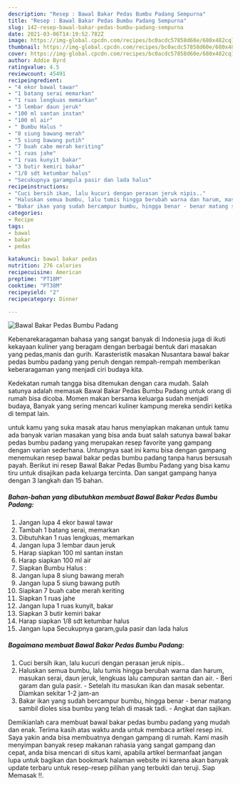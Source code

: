 ```yaml
---
description: "Resep : Bawal Bakar Pedas Bumbu Padang Sempurna"
title: "Resep : Bawal Bakar Pedas Bumbu Padang Sempurna"
slug: 142-resep-bawal-bakar-pedas-bumbu-padang-sempurna
date: 2021-03-06T14:19:52.782Z
image: https://img-global.cpcdn.com/recipes/bc0acdc57858d60e/680x482cq70/bawal-bakar-pedas-bumbu-padang-foto-resep-utama.jpg
thumbnail: https://img-global.cpcdn.com/recipes/bc0acdc57858d60e/680x482cq70/bawal-bakar-pedas-bumbu-padang-foto-resep-utama.jpg
cover: https://img-global.cpcdn.com/recipes/bc0acdc57858d60e/680x482cq70/bawal-bakar-pedas-bumbu-padang-foto-resep-utama.jpg
author: Addie Byrd
ratingvalue: 4.5
reviewcount: 45491
recipeingredient:
- "4 ekor bawal tawar"
- "1 batang serai memarkan"
- "1 ruas lengkuas memarkan"
- "3 lembar daun jeruk"
- "100 ml santan instan"
- "100 ml air"
- " Bumbu Halus "
- "8 siung bawang merah"
- "5 siung bawang putih"
- "7 buah cabe merah keriting"
- "1 ruas jahe"
- "1 ruas kunyit bakar"
- "3 butir kemiri bakar"
- "1/8 sdt ketumbar halus"
- "Secukupnya garamgula pasir dan lada halus"
recipeinstructions:
- "Cuci bersih ikan, lalu kucuri dengan perasan jeruk nipis.."
- "Haluskan semua bumbu, lalu tumis hingga berubah warna dan harum, masukan serai, daun jeruk, lengkuas lalu campuran santan dan air.  Beri garam dan gula pasir. Setelah itu masukan ikan dan masak sebentar. Diamkan sekitar 1-2 jam-an"
- "Bakar ikan yang sudah bercampur bumbu, hingga benar - benar matang sambil dioles sisa bumbu yang telah di masak tadi. Angkat dan sajikan."
categories:
- Recipe
tags:
- bawal
- bakar
- pedas

katakunci: bawal bakar pedas 
nutrition: 276 calories
recipecuisine: American
preptime: "PT18M"
cooktime: "PT38M"
recipeyield: "2"
recipecategory: Dinner

---
```



![Bawal Bakar Pedas Bumbu Padang](https://img-global.cpcdn.com/recipes/bc0acdc57858d60e/680x482cq70/bawal-bakar-pedas-bumbu-padang-foto-resep-utama.jpg)

Kebenarekaragaman bahasa yang sangat banyak di Indonesia juga di ikuti kekayaan kuliner yang beragam dengan berbagai bentuk dari masakan yang pedas,manis dan gurih. Karasteristik masakan Nusantara bawal bakar pedas bumbu padang yang penuh dengan rempah-rempah memberikan keberaragaman yang menjadi ciri budaya kita.


Kedekatan rumah tangga bisa ditemukan dengan cara mudah. Salah satunya adalah memasak Bawal Bakar Pedas Bumbu Padang untuk orang di rumah bisa dicoba. Momen makan bersama keluarga sudah menjadi budaya, Banyak yang sering mencari kuliner kampung mereka sendiri ketika di tempat lain.



untuk kamu yang suka masak atau harus menyiapkan makanan untuk tamu ada banyak varian masakan yang bisa anda buat salah satunya bawal bakar pedas bumbu padang yang merupakan resep favorite yang gampang dengan varian sederhana. Untungnya saat ini kamu bisa dengan gampang menemukan resep bawal bakar pedas bumbu padang tanpa harus bersusah payah.
Berikut ini resep Bawal Bakar Pedas Bumbu Padang yang bisa kamu tiru untuk disajikan pada keluarga tercinta. Dan sangat gampang hanya dengan 3 langkah dan 15 bahan.


<!--inarticleads1-->

##### Bahan-bahan yang dibutuhkan membuat Bawal Bakar Pedas Bumbu Padang:

1. Jangan lupa 4 ekor bawal tawar
1. Tambah 1 batang serai, memarkan
1. Dibutuhkan 1 ruas lengkuas, memarkan
1. Jangan lupa 3 lembar daun jeruk
1. Harap siapkan 100 ml santan instan
1. Harap siapkan 100 ml air
1. Siapkan  Bumbu Halus :
1. Jangan lupa 8 siung bawang merah
1. Jangan lupa 5 siung bawang putih
1. Siapkan 7 buah cabe merah keriting
1. Siapkan 1 ruas jahe
1. Jangan lupa 1 ruas kunyit, bakar
1. Siapkan 3 butir kemiri bakar
1. Harap siapkan 1/8 sdt ketumbar halus
1. Jangan lupa Secukupnya garam,gula pasir dan lada halus




<!--inarticleads2-->

##### Bagaimana membuat  Bawal Bakar Pedas Bumbu Padang:

1. Cuci bersih ikan, lalu kucuri dengan perasan jeruk nipis..
1. Haluskan semua bumbu, lalu tumis hingga berubah warna dan harum, masukan serai, daun jeruk, lengkuas lalu campuran santan dan air.  - Beri garam dan gula pasir. - Setelah itu masukan ikan dan masak sebentar. Diamkan sekitar 1-2 jam-an
1. Bakar ikan yang sudah bercampur bumbu, hingga benar - benar matang sambil dioles sisa bumbu yang telah di masak tadi. - Angkat dan sajikan.




Demikianlah cara membuat bawal bakar pedas bumbu padang yang mudah dan enak. Terima kasih atas waktu anda untuk membaca artikel resep ini. Saya yakin anda bisa membuatnya dengan gampang di rumah. Kami masih menyimpan banyak resep makanan rahasia yang sangat gampang dan cepat, anda bisa mencari di situs kami, apabila artikel bermanfaat jangan lupa untuk bagikan dan bookmark halaman website ini karena akan banyak update terbaru untuk resep-resep pilihan yang terbukti dan teruji. Siap Memasak !!. 
